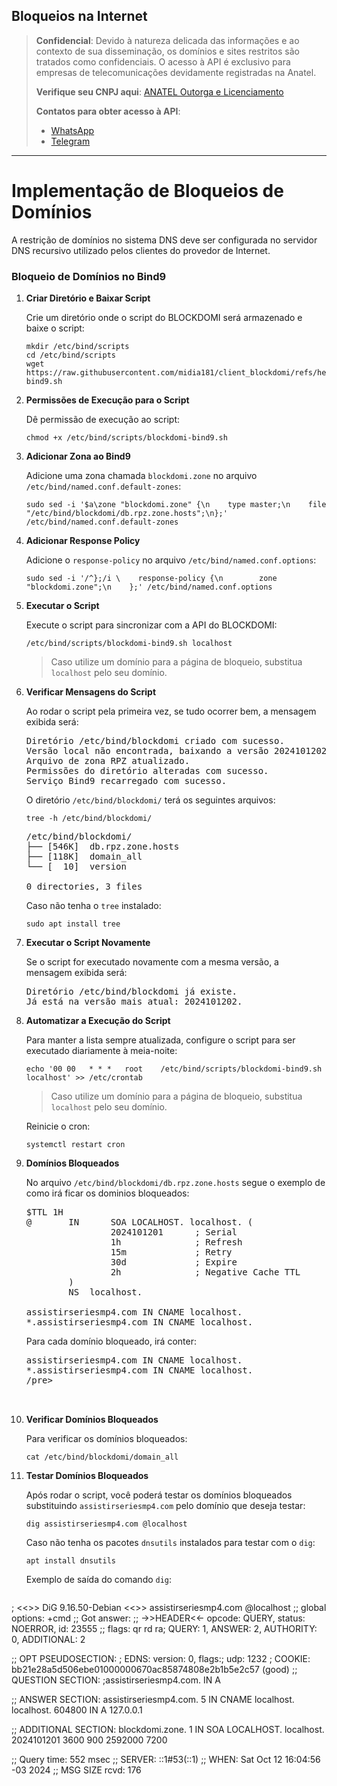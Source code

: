 ## Bloqueios na Internet

> **Confidencial**: Devido à natureza delicada das informações e ao contexto de sua disseminação, os domínios e sites restritos são tratados como confidenciais. O acesso à API é exclusivo para empresas de telecomunicações devidamente registradas na Anatel.
>
> **Verifique seu CNPJ aqui**: [ANATEL Outorga e Licenciamento](https://informacoes.anatel.gov.br/paineis/outorga-e-licenciamento)
>
> **Contatos para obter acesso à API**:
> - [WhatsApp](https://api.whatsapp.com/send/?phone=5584998667245&text=Como+obter+acesso+a+API%3F&type=phone_number&app_absent=0)
> - [Telegram](https://t.me/LucasMidia)

---

# Implementação de Bloqueios de Domínios

A restrição de domínios no sistema DNS deve ser configurada no servidor DNS recursivo utilizado pelos clientes do provedor de Internet.

### Bloqueio de Domínios no Bind9

1. **Criar Diretório e Baixar Script**

   Crie um diretório onde o script do BLOCKDOMI será armazenado e baixe o script:

   ```plaintext
   mkdir /etc/bind/scripts
   cd /etc/bind/scripts
   wget https://raw.githubusercontent.com/midia181/client_blockdomi/refs/heads/main/blockdomi-bind9.sh
   ```


2. **Permissões de Execução para o Script**

   Dê permissão de execução ao script:

   ```plaintext
   chmod +x /etc/bind/scripts/blockdomi-bind9.sh
   ```
   
3. **Adicionar Zona ao Bind9**

   Adicione uma zona chamada `blockdomi.zone` no arquivo `/etc/bind/named.conf.default-zones`:

   ```plaintext
   sudo sed -i '$a\zone "blockdomi.zone" {\n    type master;\n    file "/etc/bind/blockdomi/db.rpz.zone.hosts";\n};' /etc/bind/named.conf.default-zones
   ```

4. **Adicionar Response Policy**

   Adicione o `response-policy` no arquivo `/etc/bind/named.conf.options`:

   ```plaintext
   sudo sed -i '/^};/i \    response-policy {\n        zone "blockdomi.zone";\n    };' /etc/bind/named.conf.options
   ```

5. **Executar o Script**

   Execute o script para sincronizar com a API do BLOCKDOMI:

   ```plaintext
   /etc/bind/scripts/blockdomi-bind9.sh localhost
   ```

   > Caso utilize um domínio para a página de bloqueio, substitua `localhost` pelo seu domínio.

6. **Verificar Mensagens do Script**

   Ao rodar o script pela primeira vez, se tudo ocorrer bem, a mensagem exibida será:

   <pre>
   Diretório /etc/bind/blockdomi criado com sucesso.
   Versão local não encontrada, baixando a versão 2024101202.
   Arquivo de zona RPZ atualizado.
   Permissões do diretório alteradas com sucesso.
   Serviço Bind9 recarregado com sucesso.
   </pre>


   O diretório `/etc/bind/blockdomi/` terá os seguintes arquivos:

   ```plaintext
   tree -h /etc/bind/blockdomi/
   ```

   <pre>
   /etc/bind/blockdomi/
   ├── [546K]  db.rpz.zone.hosts
   ├── [118K]  domain_all
   └── [  10]  version

   0 directories, 3 files
   </pre>

   Caso não tenha o `tree` instalado:

   ```plaintext
   sudo apt install tree
   ```


7. **Executar o Script Novamente**

   Se o script for executado novamente com a mesma versão, a mensagem exibida será:

   <pre>
   Diretório /etc/bind/blockdomi já existe.
   Já está na versão mais atual: 2024101202.
   </pre>


8. **Automatizar a Execução do Script**

   Para manter a lista sempre atualizada, configure o script para ser executado diariamente à meia-noite:

   ```plaintext
   echo '00 00   * * *   root    /etc/bind/scripts/blockdomi-bind9.sh localhost' >> /etc/crontab
   ```

   > Caso utilize um domínio para a página de bloqueio, substitua `localhost` pelo seu domínio.

   Reinicie o cron:

   ```plaintext
   systemctl restart cron
   ```
9. **Domínios Bloqueados**

   No arquivo `/etc/bind/blockdomi/db.rpz.zone.hosts` segue o exemplo de como irá ficar os dominios bloqueados:

   <pre>
   $TTL 1H
   @       IN      SOA LOCALHOST. localhost. (
                   2024101201      ; Serial
                   1h              ; Refresh
                   15m             ; Retry
                   30d             ; Expire
                   2h              ; Negative Cache TTL
           )
           NS  localhost.

   assistirseriesmp4.com IN CNAME localhost.
   *.assistirseriesmp4.com IN CNAME localhost.
   </pre>


   Para cada domínio bloqueado, irá conter:

   <pre>
   assistirseriesmp4.com IN CNAME localhost.
   *.assistirseriesmp4.com IN CNAME localhost.
   /pre>
      

10. **Verificar Domínios Bloqueados**

    Para verificar os domínios bloqueados:

    ```plaintext
    cat /etc/bind/blockdomi/domain_all
    ```


11. **Testar Domínios Bloqueados**

    Após rodar o script, você poderá testar os domínios bloqueados substituindo `assistirseriesmp4.com` pelo domínio que deseja testar:

    ```plaintext
    dig assistirseriesmp4.com @localhost
    ```


    Caso não tenha os pacotes `dnsutils` instalados para testar com o `dig`:

    ```plaintext
    apt install dnsutils
    ```


    Exemplo de saída do comando `dig`:

    <pre>
   ; <<>> DiG 9.16.50-Debian <<>> assistirseriesmp4.com @localhost
   ;; global options: +cmd
   ;; Got answer:
   ;; ->>HEADER<<- opcode: QUERY, status: NOERROR, id: 23555
   ;; flags: qr rd ra; QUERY: 1, ANSWER: 2, AUTHORITY: 0, ADDITIONAL: 2
   
   ;; OPT PSEUDOSECTION:
   ; EDNS: version: 0, flags:; udp: 1232
   ; COOKIE: bb21e28a5d506ebe01000000670ac85874808e2b1b5e2c57 (good)
   ;; QUESTION SECTION:
   ;assistirseriesmp4.com.         IN      A
   
   ;; ANSWER SECTION:
   assistirseriesmp4.com.  5       IN      CNAME   localhost.
   localhost.              604800  IN      A       127.0.0.1
   
   ;; ADDITIONAL SECTION:
   blockdomi.zone.         1       IN      SOA     LOCALHOST. localhost. 2024101201 3600 900 2592000 7200
   
   ;; Query time: 552 msec
   ;; SERVER: ::1#53(::1)
   ;; WHEN: Sat Oct 12 16:04:56 -03 2024
   ;; MSG SIZE  rcvd: 176
    </pre>



